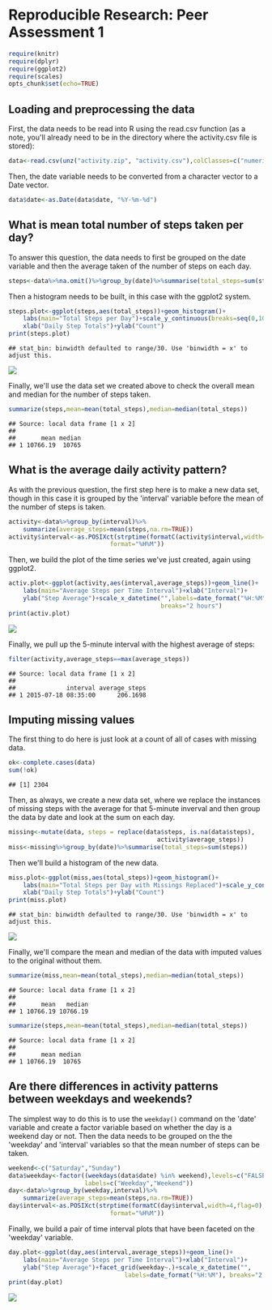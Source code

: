 # Reproducible Research: Peer Assessment 1

```r
require(knitr)
require(dplyr)
require(ggplot2)
require(scales)
opts_chunk$set(echo=TRUE)
```

## Loading and preprocessing the data
First, the data needs to be read into R using the read.csv function (as a note, you'll already need to be in the directory where the activity.csv file is stored):

```r
data<-read.csv(unz("activity.zip", "activity.csv"),colClasses=c("numeric","character","numeric"))
```

Then, the date variable needs to be converted from a character vector to a Date vector.

```r
data$date<-as.Date(data$date, "%Y-%m-%d")
```

## What is mean total number of steps taken per day?
To answer this question, the data needs to first be grouped on the date variable and then the average taken of the number of steps on each day.

```r
steps<-data%>%na.omit()%>%group_by(date)%>%summarise(total_steps=sum(steps))
```
Then a histogram needs to be built, in this case with the ggplot2 system.

```r
steps.plot<-ggplot(steps,aes(total_steps))+geom_histogram()+
    labs(main="Total Steps per Day")+scale_y_continuous(breaks=seq(0,10,2))+
    xlab("Daily Step Totals")+ylab("Count")
print(steps.plot)
```

```
## stat_bin: binwidth defaulted to range/30. Use 'binwidth = x' to adjust this.
```

![](PA1_template_files/figure-html/stepsplot-1.png) 

Finally, we'll use the data set we created above to check the overall mean and median for the number of steps taken.

```r
summarize(steps,mean=mean(total_steps),median=median(total_steps))
```

```
## Source: local data frame [1 x 2]
## 
##       mean median
## 1 10766.19  10765
```

## What is the average daily activity pattern?
As with the previous question, the first step here is to make a new data set, though in this case it is grouped by the 'interval' variable before the mean of the number of steps is taken.

```r
activity<-data%>%group_by(interval)%>%
    summarize(average_steps=mean(steps,na.rm=TRUE))
activity$interval<-as.POSIXct(strptime(formatC(activity$interval,width=4,flag=0),
                            format="%H%M"))
```

Then, we build the plot of the time series we've just created, again using ggplot2.

```r
activ.plot<-ggplot(activity,aes(interval,average_steps))+geom_line()+
    labs(main="Average Steps per Time Interval")+xlab("Interval")+
    ylab("Step Average")+scale_x_datetime("",labels=date_format("%H:%M"),
                                          breaks="2 hours")
print(activ.plot)
```

![](PA1_template_files/figure-html/activplot-1.png) 

Finally, we pull up the 5-minute interval with the highest average of steps:

```r
filter(activity,average_steps==max(average_steps))
```

```
## Source: local data frame [1 x 2]
## 
##              interval average_steps
## 1 2015-07-18 08:35:00      206.1698
```


## Imputing missing values
The first thing to do here is just look at a count of all of cases with missing data.

```r
ok<-complete.cases(data)
sum(!ok)
```

```
## [1] 2304
```

Then, as always, we create a new data set, where we replace the instances of missing steps with the average for that 5-minute inverval and then group the data by date and look at the sum on each day.

```r
missing<-mutate(data, steps = replace(data$steps, is.na(data$steps), 
                                         activity$average_steps))
miss<-missing%>%group_by(date)%>%summarise(total_steps=sum(steps))
```
Then we'll build a histogram of the new data.

```r
miss.plot<-ggplot(miss,aes(total_steps))+geom_histogram()+
    labs(main="Total Steps per Day with Missings Replaced")+scale_y_continuous(breaks=seq(0,12,2))+
    xlab("Daily Step Totals")+ylab("Count")
print(miss.plot)
```

```
## stat_bin: binwidth defaulted to range/30. Use 'binwidth = x' to adjust this.
```

![](PA1_template_files/figure-html/plotcompare-1.png) 

Finally, we'll compare the mean and median of the data with imputed values to the original without them.

```r
summarize(miss,mean=mean(total_steps),median=median(total_steps))
```

```
## Source: local data frame [1 x 2]
## 
##       mean   median
## 1 10766.19 10766.19
```

```r
summarize(steps,mean=mean(total_steps),median=median(total_steps))
```

```
## Source: local data frame [1 x 2]
## 
##       mean median
## 1 10766.19  10765
```


## Are there differences in activity patterns between weekdays and weekends?
The simplest way to do this is to use the `weekday()` command on the 'date' variable and create a factor variable based on whether the day is a weekend day or not. Then the data needs to be grouped on the the 'weekday' and 'interval' variables so that the mean number of steps can be taken.

```r
weekend<-c("Saturday","Sunday")
data$weekday<-factor((weekdays(data$date) %in% weekend),levels=c("FALSE","TRUE"),
                     labels=c("Weekday","Weekend"))
day<-data%>%group_by(weekday,interval)%>%
    summarize(average_steps=mean(steps,na.rm=TRUE))
day$interval<-as.POSIXct(strptime(formatC(day$interval,width=4,flag=0),
                            format="%H%M"))
```

Finally, we build a pair of time interval plots that have been faceted on the 'weekday' variable.

```r
day.plot<-ggplot(day,aes(interval,average_steps))+geom_line()+
    labs(main="Average Steps per Time Interval")+xlab("Interval")+
    ylab("Step Average")+facet_grid(weekday~.)+scale_x_datetime("",
                                labels=date_format("%H:%M"), breaks="2 hours")
print(day.plot)
```

![](PA1_template_files/figure-html/dayplot-1.png) 
